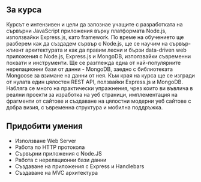 ## За курса
Курсът е интензивен и цели да запознае учащите с разработката на сървърни JavaScript приложения върху платформата Node.js, използвайки Express.js, като framework. 
По време на обучението ще разберем как да създадем сървър с Node.js, ще се научим на сървър-клиент архитектурата и как да правим лесни и бързи data-driven web приложения с Node.js, Express.js и MongoDB, 
използвайки съвременни похвати и инструменти. Ще се разглежда една от най-популярните нерелационни бази от данни - MongoDB, 
заедно с библиотеката Mongoose за взимане на данни от нея. Към края на курса ще се изгради от нулата един цялостен REST API, ползвайки Express.js и MongoDB. 
Набляга се много на практически упражнения, чрез които ви въвлича в реални проекти за изработка на уеб страници, имплементация на фрагменти от сайтове и създаване на цялостни модерни уеб сайтове с добра визия, с
ъвременна структура и мобилна поддръжка.

## Придобити умения 
- Използване Web Server
- Работа по HTTP протокола
- Сървърни приложения с Node.JS
- Работа с нерелационни бази данни
- Създаване на приложения с Express и Handlebars
- Създаване на MVC архитектура

